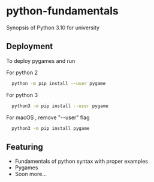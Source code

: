 # python-fundamentals

Synopsis of Python 3.10 for university

## Deployment

To deploy pygames and run

For python 2

```bash
  python -m pip install --user pygame
```

For python 3

```bash
  python3 -m pip install --user pygame
```

For macOS , remove "--user" flag

```bash
  python3 -m pip install pygame
```

## Featuring

- Fundamentals of python syntax with proper examples
- Pygames
- Soon more...
